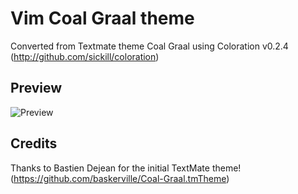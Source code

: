 Vim Coal Graal theme
====================

Converted from Textmate theme Coal Graal using Coloration v0.2.4 (http://github.com/sickill/coloration)

Preview
-------

![Preview](http://f.cl.ly/items/2E3c2z2N3f233r3n0b27/coalgraal.png)


Credits
-------
Thanks to Bastien Dejean for the initial TextMate theme! (https://github.com/baskerville/Coal-Graal.tmTheme)
